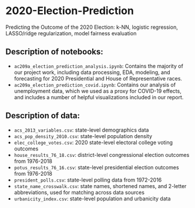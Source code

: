# 2020-Election-Prediction
Predicting the Outcome of the 2020 Election: k-NN, logistic regression, LASSO/ridge regularization, model fairness evaluation

## Description of notebooks:
- `ac209a_election_prediction_analysis.ipynb`: Contains the majority of our project work, including data processing, EDA, modeling, and forecasting for 2020 Presidential and House of Representative races.
- `ac209a_election_prediction_covid.ipynb`: Contains our analysis of unemployment data, which we used as a proxy for COVID-19 effects, and includes a number of helpful visualizations included in our report.

## Description of data:
- `acs_2013_variables.csv`: state-level demographics data
- `acs_pop_density_2010.csv`: state-level population density
- `elec_college_votes.csv`: 2020 state-level electoral college voting outcomes
- `house_results_76_18.csv`: district-level congressional election outcomes from 1976-2018
- `potus_results_76_16.csv`: state-level presidential election outcomes from 1976-2018
- `president_polls.csv`: state-level polling data from 1972-2016
- `state_name_crosswalk.csv`: state names, shortened names, and 2-letter abbreviations, used for matching across data sources
- `urbanicity_index.csv`: state-level population and urbanicity data
